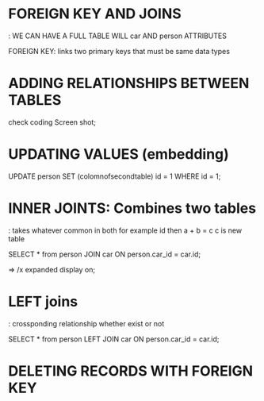 # FOREIGN KEY AND JOINS
: WE CAN HAVE A FULL TABLE WILL car AND person ATTRIBUTES

FOREIGN KEY: links two primary keys that must be same data types

# ADDING RELATIONSHIPS BETWEEN TABLES

check coding Screen shot;

# UPDATING VALUES (embedding)

UPDATE person SET (colomnofsecondtable) id = 1 WHERE id = 1;

# INNER JOINTS: Combines two tables 
: takes whatever common in both for example id then a + b = c c is new table

SELECT * from person
JOIN car ON person.car_id = car.id;

=>    /x expanded display on;

# LEFT joins
: crossponding relationship whether exist or not 

SELECT * from person
LEFT JOIN car ON person.car_id = car.id;

# DELETING RECORDS WITH FOREIGN KEY
